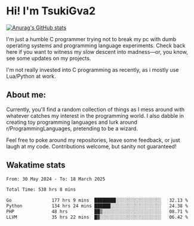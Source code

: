 # Hi! I'm TsukiGva2

[![Anurag's GitHub stats](https://github-readme-stats.vercel.app/api?username=tsukigva2&theme=gruvbox&show_icons=true)](https://github.com/anuraghazra/github-readme-stats)

I'm just a humble C programmer trying not to break my pc with dumb operating systems and programming language experiments. Check back here if you want to witness my slow descent into madness—or, you know, see some updates on my projects.

I'm not really invested into C programming as recently, as i mostly use Lua/Python at work.

## About me:

Currently, you'll find a random collection of things as I mess around with whatever catches my interest in the programming world. I also dabble in creating toy programming languages and lurk around r/ProgrammingLanguages, pretending to be a wizard.

Feel free to poke around my repositories, leave some feedback, or just laugh at my code. Contributions welcome, but sanity not guaranteed!


## Wakatime stats
<!--START_SECTION:waka-->

```txt
From: 30 May 2024 - To: 18 March 2025

Total Time: 538 hrs 8 mins

Go               177 hrs 9 mins  ████████░░░░░░░░░░░░░░░░░   32.13 %
Python           134 hrs 24 mins ██████░░░░░░░░░░░░░░░░░░░   24.38 %
PHP              48 hrs          ██▒░░░░░░░░░░░░░░░░░░░░░░   08.71 %
LLVM             35 hrs 22 mins  █▓░░░░░░░░░░░░░░░░░░░░░░░   06.42 %
```

<!--END_SECTION:waka-->
